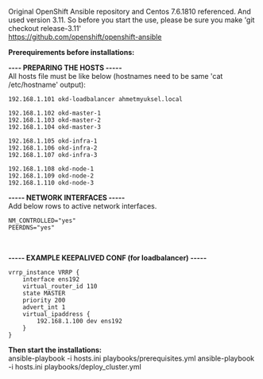 Original OpenShift Ansible repository and Centos 7.6.1810 referenced. And used version 3.11. So before you start the use, please be sure you make 'git checkout release-3.11'<br/>
https://github.com/openshift/openshift-ansible

**Prerequirements before installations:** <br/>

**---- PREPARING THE HOSTS -----** <br/>
All hosts file must be like below (hostnames need to be same 'cat /etc/hostname' output): <br/>
```
192.168.1.101 okd-loadbalancer ahmetmyuksel.local

192.168.1.102 okd-master-1
192.168.1.103 okd-master-2
192.168.1.104 okd-master-3

192.168.1.105 okd-infra-1
192.168.1.106 okd-infra-2
192.168.1.107 okd-infra-3

192.168.1.108 okd-node-1
192.168.1.109 okd-node-2
192.168.1.110 okd-node-3
```

**----- NETWORK INTERFACES -----** <br/>
Add below rows to active network interfaces.
```
NM_CONTROLLED="yes"
PEERDNS="yes"
```
<br/>

**----- EXAMPLE KEEPALIVED CONF (for loadbalancer) -----** <br/>
```
vrrp_instance VRRP {
    interface ens192
    virtual_router_id 110
    state MASTER
    priority 200
    advert_int 1
    virtual_ipaddress {
        192.168.1.100 dev ens192
    }
}
```

**Then start the installations:** <br/>
ansible-playbook -i hosts.ini playbooks/prerequisites.yml
ansible-playbook -i hosts.ini playbooks/deploy_cluster.yml
